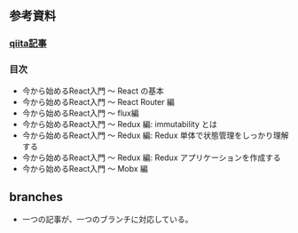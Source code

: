 ## 参考資料

### [qiita記事](https://qiita.com/TsutomuNakamura/items/72d8cf9f07a5a30be048)

### 目次
  - 今から始めるReact入門 〜 React の基本
  - 今から始めるReact入門 〜 React Router 編
  - 今から始めるReact入門 〜 flux編
  - 今から始めるReact入門 〜 Redux 編: immutability とは
  - 今から始めるReact入門 〜 Redux 編: Redux 単体で状態管理をしっかり理解する
  - 今から始めるReact入門 〜 Redux 編: Redux アプリケーションを作成する
  - 今から始めるReact入門 〜 Mobx 編

## branches

- 一つの記事が、一つのブランチに対応している。

